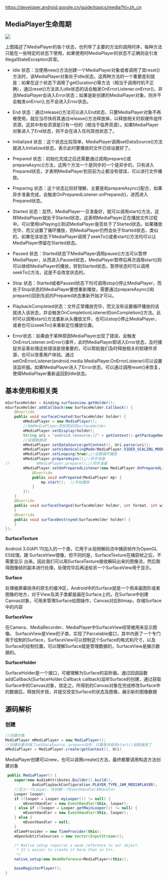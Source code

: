 https://developer.android.google.cn/guide/topics/media?hl=zh_cn

## MediaPlayer生命周期

![](02-01-MediaPlayer生命周期.png)

上图描述了MediaPlayer的各个状态，也列举了主要的方法的调用时序，每种方法只能在一些特定的状态下使用，如果使用时MediaPlayer的状态不正确则会引发IllegalStateException异常。

- Idle 状态：当使用new()方法创建一个MediaPlayer对象或者调用了其reset()方法时，该MediaPlayer对象处于idle状态。这两种方法的一个重要差别就是：如果在这个状态下调用了getDuration()等方法（相当于调用时机不正确），通过reset()方法进入idle状态的话会触发OnErrorListener.onError()，并且MediaPlayer会进入Error状态；如果是新创建的MediaPlayer对象，则并不会触发onError(),也不会进入Error状态。

- End 状态：通过release()方法可以进入End状态，只要MediaPlayer对象不再被使用，就应当尽快将其通过release()方法释放掉，以释放相关的软硬件组件资源，这其中有些资源是只有一份的（相当于临界资源）。如果MediaPlayer对象进入了End状态，则不会在进入任何其他状态了。

- Initialized 状态：这个状态比较简单，MediaPlayer调用setDataSource()方法就进入Initialized状态，表示此时要播放的文件已经设置好了。

- Prepared 状态：初始化完成之后还需要通过调用prepare()或prepareAsync()方法，这两个方法一个是同步的一个是异步的，只有进入Prepared状态，才表明MediaPlayer到目前为止都没有错误，可以进行文件播放。

- Preparing 状态：这个状态比较好理解，主要是和prepareAsync()配合，如果异步准备完成，会触发OnPreparedListener.onPrepared()，进而进入Prepared状态。

- Started 状态：显然，MediaPlayer一旦准备好，就可以调用start()方法，这样MediaPlayer就处于Started状态，这表明MediaPlayer正在播放文件过程中。可以使用isPlaying()测试MediaPlayer是否处于了Started状态。如果播放完毕，而又设置了循环播放，则MediaPlayer仍然会处于Started状态，类似的，如果在该状态下MediaPlayer调用了seekTo()或者start()方法均可以让MediaPlayer停留在Started状态。

- Paused 状态：Started状态下MediaPlayer调用pause()方法可以暂停MediaPlayer，从而进入Paused状态，MediaPlayer暂停后再次调用start()则可以继续MediaPlayer的播放，转到Started状态，暂停状态时可以调用seekTo()方法，这是不会改变状态的。

- Stop 状态：Started或者Paused状态下均可调用stop()停止MediaPlayer，而处于Stop状态的MediaPlayer要想重新播放，需要通过prepareAsync()和prepare()回到先前的Prepared状态重新开始才可以。

- PlaybackCompleted状态：文件正常播放完毕，而又没有设置循环播放的话就进入该状态，并会触发OnCompletionListener的onCompletion()方法。此时可以调用start()方法重新从头播放文件，也可以stop()停止MediaPlayer，或者也可以seekTo()来重新定位播放位置。

- Error状态：如果由于某种原因MediaPlayer出现了错误，会触发OnErrorListener.onError()事件，此时MediaPlayer即进入Error状态，及时捕捉并妥善处理这些错误是很重要的，可以帮助我们及时释放相关的软硬件资源，也可以改善用户体验。通过setOnErrorListener(android.media.MediaPlayer.OnErrorListener)可以设置该监听器。如果MediaPlayer进入了Error状态，可以通过调用reset()来恢复，使得MediaPlayer重新返回到Idle状态。

## 基本使用和相关类

```java
mSurfaceHolder = binding.surfaceview.getHolder();
mSurfaceHolder.addCallback(new SurfaceHolder.Callback() {
    @Override
    public void surfaceCreated(SurfaceHolder holder) {
        mMediaPlayer = new MediaPlayer();
        //给mMediaPlayer添加预览的SurfaceHolder
        mMediaPlayer.setDisplay(holder);
        String uri = "android.resource://" + getContext().getPackageName() + "/" + R.raw.test;
        //设置数据源
        mMediaPlayer.setDataSource(getContext(), Uri.parse(uri));
        mMediaPlayer.setVideoScalingMode(MediaPlayer.VIDEO_SCALING_MODE_SCALE_TO_FIT);//缩放模式
        mMediaPlayer.setLooping(true);//设置循环播放
        mMediaPlayer.prepareAsync();//异步准备
//            mMediaPlayer.prepare();//同步准备
        mMediaPlayer.setOnPreparedListener(new MediaPlayer.OnPreparedListener() { //准备完成回调
            @Override
            public void onPrepared(MediaPlayer mp) {
                mp.start();  //开始播放
            }
        });
    }
    @Override
    public void surfaceChanged(SurfaceHolder holder, int format, int width, int height) {
    }
    @Override
    public void surfaceDestroyed(SurfaceHolder holder) {
    }
});
```

**SurfaceTexture**

Android 3.0(API 11)加入的一个类，它用于从视频解码流中捕获帧作为OpenGL ES纹理。跟
SurfaceView很像，但不同的是，SurfaceTexture在捕获帧之后，不需要显示 出来。因此我们可以用SurfaceTexture接收解码出来的图像流，然后取得图像帧的副本进行处理，处理完毕后再送给另一个SurfaceView用于显示。

**Surface**

处理被屏幕排序的原生的缓冲区，Android中的Surface就是一个用来画图形或者图像的地方，对于View及其子类都是画在Surface上的。在Surface中创建Canvas对象，可用来管理Surface绘图操作，Canvas对应Bitmap，存储Surface中的内容

**SurfaceView**

在Camera、MediaRecorder、MediaPlayer中SurfaceView经常被用来显示图像。 SurfaceView是View的子类，实现了Parcelable接口，其中内嵌了一个专门用于绘制的Surface，SurfaceView可以控制这个Surface的格式和尺寸，以及Surface的绘制位置。可以理解Surface就是管理数据的，SurfaceView是展示数据的。

**SurfaceHolder**

SurfaceHolder是一个接口，可被理解为Surface的监昕器。通过回调函数addCallback(SurfaceHolder.Callback callback)监听Surface的创建，通过获取Surface中的Canvas对象，锁定之。所得到的Canvas对象在完成修改Surface中的数据后，释放同步锁，并提交改变Surface的状态及图像，展示新的图像数据


## 源码解析

### 创建

```java
//创建对象
MediaPlayer mMediaPlayer = new MediaPlayer();
//创建对象并做了setDataSource、prepare动作，只需等待调用start()就能播放了
mMediaPlayer = MediaPlayer.create(getContext(), Uri)
```
MediaPlayer创建可以new，也可以调用create()方法，最终都要调用构造方法创建对象

```java
 public MediaPlayer() {
    super(new AudioAttributes.Builder().build(),
            AudioPlaybackConfiguration.PLAYER_TYPE_JAM_MEDIAPLAYER);
    //定义一个Looper，并创建一个EventHandler的Handler
    Looper looper;
    if ((looper = Looper.myLooper()) != null) {
        mEventHandler = new EventHandler(this, looper);
    } else if ((looper = Looper.getMainLooper()) != null) {
        mEventHandler = new EventHandler(this, looper);
    } else {
        mEventHandler = null;
    }
    mTimeProvider = new TimeProvider(this);
    mOpenSubtitleSources = new Vector<InputStream>();

    /* Native setup requires a weak reference to our object.
     * It's easier to create it here than in C++.
     */
    native_setup(new WeakReference<MediaPlayer>(this));

    baseRegisterPlayer();
}
```




















